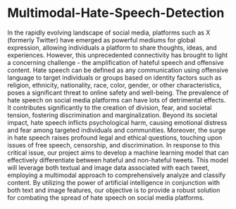 # Multimodal-Hate-Speech-Detection

In the rapidly evolving landscape of social media, platforms such as X (formerly Twitter) have emerged as powerful mediums for global expression, allowing individuals a platform to share thoughts, ideas, and experiences. However, this unprecedented connectivity has brought to light a concerning challenge - the amplification of hateful speech and offensive content. Hate speech can be defined as any communication using offensive language to target individuals or groups based on identity factors such as religion, ethnicity, nationality, race, color, gender, or other characteristics, poses a significant threat to online safety and well-being. The prevalence of hate speech on social media platforms can have lots of detrimental effects. It contributes significantly to the creation of division, fear, and societal tension, fostering discrimination and marginalization. Beyond its societal impact, hate speech inflicts psychological harm, causing emotional distress and fear among targeted individuals and communities. Moreover, the surge in hate speech raises profound legal and ethical questions, touching upon issues of free speech, censorship, and discrimination. In response to this critical issue, our project aims to develop a machine learning model that can effectively differentiate between hateful and non-hateful tweets. This model will leverage both textual and image data associated with each tweet, employing a multimodal approach to comprehensively analyze and classify content. By utilizing the power of artificial intelligence in conjunction with both text and image features, our objective is to provide a robust solution for combating the spread of hate speech on social media platforms.  
